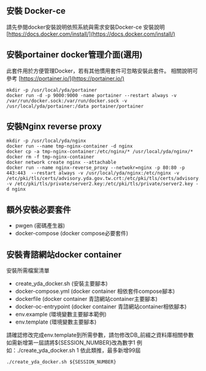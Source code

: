 
## 安裝 Docker-ce
請先參閱docker安裝說明依照系統與需求安裝Docker-ce
安裝說明 [https://docs.docker.com/install/](https://docs.docker.com/install/)


## 安裝portainer docker管理介面(選用)
此套件用於方便管理Docker，若有其他慣用套件可忽略安裝此套件。
相關說明可參考 [https://portainer.io/](https://portainer.io/)
```
mkdir -p /usr/local/yda/portainer
docker run -d -p 9000:9000 -name portainer --restart always -v /var/run/docker.sock:/var/run/docker.sock -v /usr/local/yda/portainer:/data portainer/portainer
```

## 安裝Nginx reverse proxy
```
mkdir -p /usr/local/yda/nginx
docker run --name tmp-nginx-container -d nginx
docker cp -a tmp-nginx-container:/etc/nginx/* /usr/local/yda/nginx/*
docker rm -f tmp-nginx-container
docker network create nginx --attachable
docker run --name nginx-reverse_proxy --netwokr=nginx -p 80:80 -p 443:443  --restart always -v /usr/local/yda/nginx:/etc/nginx -v /etc/pki/tls/certs/advisory.yda.gov.tw.crt:/etc/pki/tls/certs/advisory.yda.gov.tw.crt -v /etc/pki/tls/private/server2.key:/etc/pki/tls/private/server2.key -d nginx
```


## 額外安裝必要套件
 - pwgen (密碼產生器)
 - docker-compose (docker compose必要套件)

## 安裝青諮網站docker container
安裝所需檔案清單

 - create_yda_docker.sh (安裝主要腳本)
 - docker-compose.yml (docker container 相依套件compose腳本)
 - dockerfile (docker container 青諮網站container主要腳本)
 - docker-oc-entrypoint (docker container 青諮網站container相依腳本)
 - env.example (環境變數主要腳本範例)
 - env.template (環境變數主要腳本)

請確認修改完成env.template到所需參數，請勿修改DB_前綴之資料庫相關參數
如需新增第一屆請將${SESSION_NUMBER}改為數字1
例如：./create_yda_docker.sh 1
依此類推，最多新增99屆
```
./create_yda_docker.sh ${SESSION_NUMBER}
```
